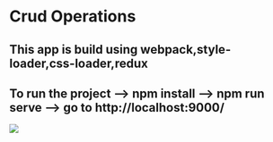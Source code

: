 # Crud Operations 
## This app is build using webpack,style-loader,css-loader,redux

## To run the project --> npm install --> npm run serve --> go to  http://localhost:9000/
![](https://i.imgur.com/4TA9BHm.png)
